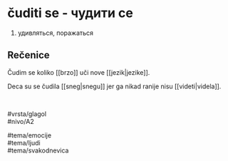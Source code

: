 # čuditi se - чудити се

1. удивляться, поражаться

## Rečenice

Čudim se koliko [[brzo]] uči nove [[jezik|jezike]].

Deca su se čudila [[sneg|snegu]] jer ga nikad ranije nisu [[videti|videla]].

<br>

#vrsta/glagol  
#nivo/A2  

#tema/emocije  
#tema/ljudi  
#tema/svakodnevica
